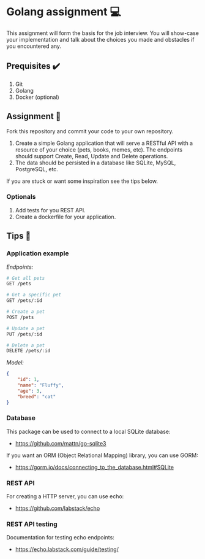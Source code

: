 # Golang assignment 💻

This assignment will form the basis for the job interview. You will show-case your implementation and talk about the choices you made and obstacles if you encountered any.

## Prequisites ✔️

1. Git
2. Golang
3. Docker (optional)

## Assignment 📝

Fork this repository and commit your code to your own repository.

1. Create a simple Golang application that will serve a RESTful API with a resource of your choice (pets, books, memes, etc). The endpoints should support Create, Read, Update and Delete operations.
2. The data should be persisted in a database like SQLite, MySQL, PostgreSQL, etc.

If you are stuck or want some inspiration see the tips below.

### Optionals

1. Add tests for you REST API.
2. Create a dockerfile for your application.

## Tips 🧞

### Application example

_Endpoints:_

```sh
# Get all pets
GET /pets

# Get a specific pet
GET /pets/:id

# Create a pet
POST /pets

# Update a pet
PUT /pets/:id

# Delete a pet
DELETE /pets/:id
```

_Model:_

```json
{
    "id": 1,
    "name": "Fluffy",
    "age": 3,
    "breed": "cat"
}
```

### Database

This package can be used to connect to a local SQLite database:

-   https://github.com/mattn/go-sqlite3

If you want an ORM (Object Relational Mapping) library, you can use GORM:

-   https://gorm.io/docs/connecting_to_the_database.html#SQLite

### REST API

For creating a HTTP server, you can use echo:

-   https://github.com/labstack/echo

### REST API testing

Documentation for testing echo endpoints:

-   https://echo.labstack.com/guide/testing/
